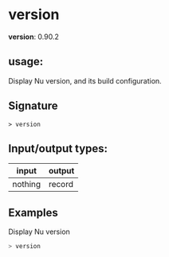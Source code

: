 # version

**version**: 0.90.2

## **usage**:

Display Nu version, and its build configuration.

## Signature

`> version `

## Input/output types:

| input   | output |
| ------- | ------ |
| nothing | record |

## Examples

Display Nu version

```bash
> version
```
